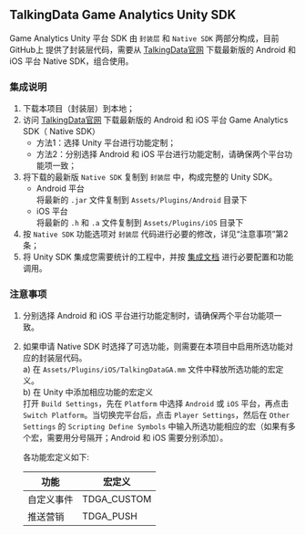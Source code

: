 ## TalkingData Game Analytics Unity SDK
Game Analytics Unity 平台 SDK 由 `封装层` 和 `Native SDK` 两部分构成，目前 GitHub上 提供了封装层代码，需要从 [TalkingData官网](https://www.talkingdata.com/spa/sdk/#/config) 下载最新版的 Android 和 iOS 平台 Native SDK，组合使用。

### 集成说明
1. 下载本项目（封装层）到本地；  
2. 访问 [TalkingData官网](https://www.talkingdata.com/spa/sdk/#/config) 下载最新版的 Android 和 iOS 平台 Game Analytics SDK（ Native SDK）
	- 方法1：选择 Unity 平台进行功能定制；
	- 方法2：分别选择 Android 和 iOS 平台进行功能定制，请确保两个平台功能项一致；  
3. 将下载的最新版 `Native SDK` 复制到 `封装层` 中，构成完整的 Unity SDK。  
	- Android 平台  
	将最新的 `.jar` 文件复制到 `Assets/Plugins/Android` 目录下
	- iOS 平台  
	将最新的 `.h` 和 `.a` 文件复制到 `Assets/Plugins/iOS` 目录下
4. 按 `Native SDK` 功能选项对 `封装层` 代码进行必要的修改，详见“注意事项”第2条；
5. 将 Unity SDK 集成您需要统计的工程中，并按 [集成文档](http://doc.talkingdata.com/posts/65) 进行必要配置和功能调用。

### 注意事项
1. 分别选择 Android 和 iOS 平台进行功能定制时，请确保两个平台功能项一致。
2. 如果申请 Native SDK 时选择了可选功能，则需要在本项目中启用所选功能对应的封装层代码。  
	a) 在 `Assets/Plugins/iOS/TalkingDataGA.mm` 文件中释放所选功能的宏定义。  
	b) 在 Unity 中添加相应功能的宏定义  
	打开 `Build Settings`，先在 `Platform` 中选择 `Android` 或 `iOS` 平台，再点击 `Switch Platform`。当切换完平台后，点击 `Player Settings`，然后在 `Other Settings` 的 `Scripting Define Symbols` 中输入所选功能相应的宏（如果有多个宏，需要用分号隔开；Android 和 iOS 需要分别添加）。
	
	各功能宏定义如下:
	
	| 功能       | 宏定义      |
	| ---------- | ----------- |
	| 自定义事件 | TDGA_CUSTOM |
	| 推送营销   | TDGA_PUSH   |

